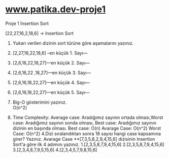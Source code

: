 # www.patika.dev-proje1
Proje 1 İnsertion Sort

[22,27,16,2,18,6] -> Insertion Sort
1.	Yukarı verilen dizinin sort türüne göre aşamalarını yazınız.
1.	[2,27,16,22,18,6] –en küçük 1. Sayı—
2.	[2,6,16,22,18,27]—en küçük 2. Sayı—
3.	[2,6,16,22 ,18,27]—en küçük 3. Sayı—
4.	[2,6,16,18,22,27]—en küçük 4. Sayı—
5.	[2,6,16,18,22,27]—en küçük 5. Sayı—

2.	Big-O gösterimini yazınız.  
O(n^2)

3.	Time Complexity: Average case: Aradığımız sayının ortada olması,Worst case: Aradığımız sayının sonda olması, Best case: Aradığımız sayının dizinin en başında olması.
Best case: O(n)
Avarage Case: O(n^2)
Worst Case: O(n^2)
4.Dizi sıralandıktan sonra 18 sayısı hangi case kapsamına girer? Yazınız.  Avarage Case 
**[7,3,5,8,2,9,4,15,6] dizisinin Insertion Sort'a göre ilk 4 adımını yazınız.
1.[2,3,5,8,7,9,4,15,6]
2.[2,3,5,8,7,9,4,15,6]
3.[2,3,4,8,7,9,5,15,6]
4.[2,3,4,5,7,9,8,15,6]
